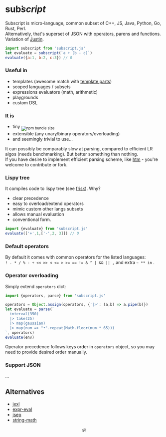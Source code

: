 # sub͘<em>script</em> <!--<sub>SUB͘<em>SCRIPT</em></sub>-->

Subscript is micro-language, common subset of C++, JS, Java, Python, Go, Rust, Perl.<br/>
Alternatively, that's superset of JSON with operators, parens and functions. Variation of [Justin](https://github.com/endojs/Jessie/issues/66).

```js
import subscript from 'subscript.js'
let evaluate = subscript(`a + (b - c)`)
evaluate({a:1, b:2, c:3}) // 0
```

### Useful in
* templates (awesome match with [template parts](https://github.com/github/template-parts))
* scoped languages / subsets
* expressions evaluators (math, arithmetic)
* playgrounds
* custom DSL

### It is 
* tiny <sub>![npm bundle size](https://img.shields.io/bundlephobia/minzip/subscript?color=brightgreen&label=gzip)</sub>
* extensible (any unary/binary operators/overloading)
* and seemingly trivial to use...

It can possibly be comparably slow at parsing, compared to efficient LR algos (needs benchmarking). But better something than nothing.<br/>
If you have desire to implement efficient parsing scheme, like [htm](https://ghub.io/htm) - you're welcome to contribute or fork.

### Lispy tree

It compiles code to lispy tree (see [frisk](https://npmjs.com/frisk)). Why?

+ clear precedence
+ easy to overload/extend operators
+ mimic custom other langs subsets
+ allows manual evaluation
+ conventional form.

```js
import {evaluate} from 'subscript.js'
evaluate(['+',1,['-',2, 3]]) // 0
```

### Default operators

By default it comes with common operators for the listed languages:<br/> `! . * / % - + << >> < <= > >= == != & ^ | && || ,` and extra `~ ** in`
.
<!--
Op | Meaning
---|---
`!` | Negate
`~` | Inverse
`.` | Property
`**` | Power
`*` | Multiply
`/` | Divide
`%` | Module
`-` | Subtract
`+` | Add
`<<` | Left shift
`>>` | Right shift
`<` | Less
`<=` | Less or equal
`>` | Greater
`>=` | Greater or equal
`in` | 
`==` | Equal
`!=` | Not equal
`&` | Binary and
`^` | Binary xor
`|` | Binary or
`&&` | And
`||` | Or
`,` | Sequence
-->

### Operator overloading

Simply extend `operators` dict:

```js
import {operators, parse} from 'subscript.js'

operators = Object.assign(operators, {'|>': (a,b) => a.pipe(b)})
let evaluate = parse(`
  interval(350)
  |> take(25)
  |> map(gaussian)
  |> map(num => "•".repeat(Math.floor(num * 65)))
`, operators)
evaluate(env)
```

Operator precedence follows keys order in `operators` object, so you may need to provide desired order manually.

### Support JSON

...

## Alternatives

* [jexl](https://github.com/TomFrost/Jexl)
* [expr-eval](https://github.com/silentmatt/expr-eval)
* [jsep](https://github.com/EricSmekens/jsep)
* [string-math](https://github.com/devrafalko/string-math)


<p align=center>🕉</p>

